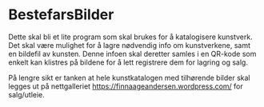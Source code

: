 # BestefarsBilder

Dette skal bli et lite program som skal brukes for å katalogisere kunstverk. Det skal være mulighet for å lagre nødvendig info om kunstverkene, samt en bildefil av kunsten. Denne infoen skal deretter samles i en QR-kode som enkelt kan klistres på bildene for å lett registrere dem for lagring og salg. 

På lengre sikt er tanken at hele kunstkatalogen med tilhørende bilder skal legges ut på nettgalleriet https://finnaageandersen.wordpress.com/ for salg/utleie. 

